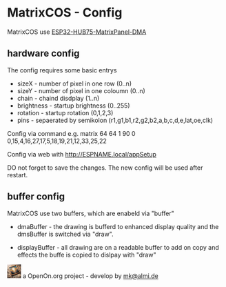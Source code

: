 
# MatrixCOS - Config

MatrixCOS use <a href='https://github.com/mrcodetastic/ESP32-HUB75-MatrixPanel-DMA'>ESP32-HUB75-MatrixPanel-DMA</a>

## hardware config
The config requires some basic entrys
- sizeX - number of pixel in one row (0..n)
- sizeY - number of pixel in one coloumn (0..n)
- chain - chaind disdplay (1..n)
- brightness - startup brightness (0..255)
- rotation - startup rotation (0,1,2,3)
- pins  - sepaerated by semikolon (r1,g1,b1,r2,g2,b2,a,b,c,d,e,lat,oe,clk)

Config via command
	e.g. matrix 64 64 1 90 0 0,15,4,16,27,17,5,18,19,21,12,33,25,22
	
Config via web with 
	http://ESPNAME.local/appSetup
	
DO not forget to save the changes. 
The new config will be used after restart. 

	
## buffer config
MatrixCOS use two buffers, which are enabeld via "buffer"

- dmaBuffer - the drawing is bufferd to enhanced display quality 
and the dmsBuffer is switched via "draw".

- displayBuffer - all drawing are on a readable buffer to add on copy and effects 
the buffe is copied to dislpay with "draw"

 
![LOGO](../images/Hub75_logo_32x32.gif) a OpenOn.org project - develop by mk@almi.de 